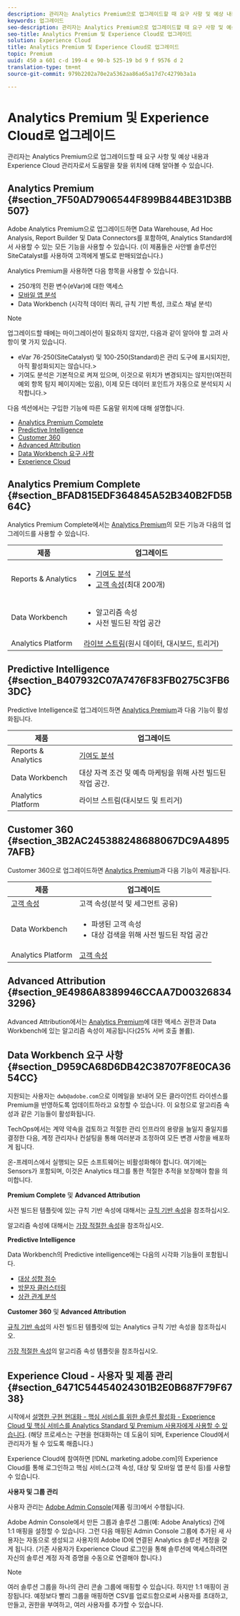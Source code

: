 ```yaml
---
description: 관리자는 Analytics Premium으로 업그레이드할 때 요구 사항 및 예상 내용과 Experience Cloud 관리자로서 도움말을 찾을 위치에 대해 알아볼 수 있습니다.
keywords: 업그레이드
seo-description: 관리자는 Analytics Premium으로 업그레이드할 때 요구 사항 및 예상 내용과 Experience Cloud 관리자로서 도움말을 찾을 위치에 대해 알아볼 수 있습니다.
seo-title: Analytics Premium 및 Experience Cloud로 업그레이드
solution: Experience Cloud
title: Analytics Premium 및 Experience Cloud로 업그레이드
topic: Premium
uuid: 450 a 601 c-d 199-4 e 90-b 525-19 bd 9 f 9576 d 2
translation-type: tm+mt
source-git-commit: 979b2202a70e2a5362aa86a65a17d7c4279b3a1a

---
```



# Analytics Premium 및 Experience Cloud로 업그레이드

관리자는 Analytics Premium으로 업그레이드할 때 요구 사항 및 예상 내용과 Experience Cloud 관리자로서 도움말을 찾을 위치에 대해 알아볼 수 있습니다.


## Analytics Premium {#section_7F50AD7906544F899B844BE31D3BB507}

Adobe Analytics Premium으로 업그레이드하면 Data Warehouse, Ad Hoc Analysis, Report Builder 및 Data Connectors를 포함하여, Analytics Standard에서 사용할 수 있는 모든 기능을 사용할 수 있습니다. (이 제품들은 사안별 솔루션인 SiteCatalyst를 사용하여 고객에게 별도로 판매되었습니다.)

Analytics Premium을 사용하면 다음 항목을 사용할 수 있습니다.

* 250개의 전환 변수(eVar)에 대한 액세스
* [모바일 앱 분석](https://marketing.adobe.com/resources/help/en_US/mobile/)
* Data Workbench (시각적 데이터 쿼리, 규칙 기반 특성, 크로스 채널 분석)



>[!NOTE]
>
>업그레이드할 때에는 마이그레이션이 필요하지 않지만, 다음과 같이 알아야 할 고려 사항이 몇 가지 있습니다.
>
>* eVar 76-250(SiteCatalyst) 및 100-250(Standard)은 관리 도구에 표시되지만, 아직 활성화되지는 않습니다.&gt;
>* 기여도 분석은 기본적으로 켜져 있으며, 이것으로 위치가 변경되지는 않지만(여전히 예외 항목 탐지 페이지에는 있음), 이제 모든 데이터 포인트가 자동으로 분석되지 시작합니다.&gt;


다음 섹션에서는 구입한 기능에 따른 도움말 위치에 대해 설명합니다.

* [Analytics Premium Complete](../admin-getting-started/upgrade-to-analytics-premium.md#section_BFAD815EDF364845A52B340B2FD5B64C)
* [Predictive Intelligence](../admin-getting-started/upgrade-to-analytics-premium.md#section_B407932C07A7476F83FB0275C3FB63DC)
* [Customer 360](../admin-getting-started/upgrade-to-analytics-premium.md#section_3B2AC245388248688067DC9A48957AFB)
* [Advanced Attribution](../admin-getting-started/upgrade-to-analytics-premium.md#section_9E4986A8389946CCAA7D003268343296)
* [Data Workbench 요구 사항](../admin-getting-started/upgrade-to-analytics-premium.md#section_D959CA68D6DB42C38707F8E0CA3654CC)
* [Experience Cloud](../admin-getting-started/upgrade-to-analytics-premium.md#section_6471C54454024301B2E0B687F79F6738)



## Analytics Premium Complete {#section_BFAD815EDF364845A52B340B2FD5B64C}

Analytics Premium Complete에서는 [Analytics Premium](../admin-getting-started/upgrade-to-analytics-premium.md#section_7F50AD7906544F899B844BE31D3BB507)의 모든 기능과 다음의 업그레이드를 사용할 수 있습니다.

| 제품 | 업그레이드 |
|--- |--- |
| Reports &amp; Analytics | <ul><li>[기여도 분석](https://marketing.adobe.com/resources/help/en_US/analytics/contribution/)</li><li>[고객 속성](../attributes/attributes.md#concept_ACFEE7C8B8E94875BA0825CDF4913AF1)(최대 200개)</li></ul> |
| Data Workbench | <ul><li>알고리즘 속성</li><li>사전 빌드된 작업 공간</li></ul> |
| Analytics Platform | [라이브 스트림](https://marketing.adobe.com/developer/documentation/analytics-live-stream/overview-1)(원시 데이터, 대시보드, 트리거) |


## Predictive Intelligence {#section_B407932C07A7476F83FB0275C3FB63DC}

Predictive Intelligence로 업그레이드하면 [Analytics Premium](../admin-getting-started/upgrade-to-analytics-premium.md#section_7F50AD7906544F899B844BE31D3BB507)과 다음 기능이 활성화됩니다.

| 제품 | 업그레이드 |
|---|---|
| Reports &amp; Analytics | [기여도 분석](https://marketing.adobe.com/resources/help/en_US/analytics/contribution/) |
| Data Workbench | 대상 자격 조건 및 예측 마케팅을 위해 사전 빌드된 작업 공간. |
| Analytics Platform | 라이브 스트림(대시보드 및 트리거) |


## Customer 360 {#section_3B2AC245388248688067DC9A48957AFB}

Customer 360으로 업그레이드하면 [Analytics Premium](../admin-getting-started/upgrade-to-analytics-premium.md#section_7F50AD7906544F899B844BE31D3BB507)과 다음 기능이 제공됩니다.

| 제품 | 업그레이드 |
|--- |--- |
| [고객 속성](../attributes/attributes.md) | 고객 속성(분석 및 세그먼트 공유) |
| Data Workbench | <ul><li>파생된 고객 속성</li><li>대상 검색을 위해 사전 빌드된 작업 공간</li></ul> |
| Analytics Platform | [고객 속성](../attributes/attributes.md) |


## Advanced Attribution {#section_9E4986A8389946CCAA7D003268343296}

Advanced Attribution에서는 [Analytics Premium](../admin-getting-started/upgrade-to-analytics-premium.md#section_7F50AD7906544F899B844BE31D3BB507)에 대한 액세스 권한과 Data Workbench에 있는 알고리즘 속성이 제공됩니다(25% 서버 호출 볼륨).

## Data Workbench 요구 사항 {#section_D959CA68D6DB42C38707F8E0CA3654CC}

지원되는 사용자는 `dwb@adobe.com`으로 이메일을 보내어 모든 클라이언트 라이센스를 Premium을 반영하도록 업데이트하라고 요청할 수 있습니다. 이 요청으로 알고리즘 속성과 같은 기능들이 활성화됩니다.

TechOps에서는 계약 약속을 검토하고 적절한 관리 인프라의 용량을 늘일지 줄일지를 결정한 다음, 계정 관리자나 컨설팅을 통해 여러분과 조정하여 모든 변경 사항을 배포하게 됩니다.

온-프레미스에서 실행되는 모든 소프트웨어는 비활성화해야 합니다. 여기에는 Sensors가 포함되며, 이것은 Analytics 태그를 통한 적절한 추적을 보장해야 함을 의미합니다.

**Premium Complete** 및 **Advanced Attribution**

사전 빌드된 템플릿에 있는 규칙 기반 속성에 대해서는 [규칙 기반 속성](https://marketing.adobe.com/resources/help/en_US/insight/client/?f=c_rules_attrib)을 참조하십시오.

알고리즘 속성에 대해서는 [가장 적절한 속성](https://marketing.adobe.com/resources/help/en_US/insight/client/?f=c_attrib_algorithmic)을 참조하십시오.

**Predictive Intelligence**

Data Workbench의 Predictive intelligence에는 다음의 시각화 기능들이 포함됩니다.

* [대상 성향 점수](https://marketing.adobe.com/resources/help/en_US/insight/client/?f=c_visitor_propensity)
* [방문자 클러스터링](https://marketing.adobe.com/resources/help/en_US/insight/client/?f=c_visitor_cluster)
* [상관 관계 분석](https://marketing.adobe.com/resources/help/en_US/insight/client/?f=c_correlation_analysis)


**Customer 360** 및 **Advanced Attribution**

[규칙 기반 속성](https://marketing.adobe.com/resources/help/en_US/insight/client/?f=c_rules_attrib)의 사전 빌드된 템플릿에 있는 Analytics 규칙 기반 속성을 참조하십시오.

[가장 적절한 속성](https://marketing.adobe.com/resources/help/en_US/insight/client/?f=c_attrib_algorithmic)의 알고리즘 속성 템플릿을 참조하십시오.

## Experience Cloud - 사용자 및 제품 관리 {#section_6471C54454024301B2E0B687F79F6738}

시작에서 [설명한 구현 현대화 - 핵심 서비스를 위한 솔루션 활성화 - Experience Cloud 및 핵심 서비스를 Analytics Standard 및 Premium 사용자에게 사용할 수 있습니다](../core-services/core-services.md#concept_07ED1D5C64234E77976E6D572E78FB9C). (해당 프로세스는 구현을 현대화하는 데 도움이 되며, Experience Cloud에서 관리자가 될 수 있도록 해줍니다.)

Experience Cloud에 참여하면 [!DNL marketing.adobe.com]의 Experience Cloud를 통해 로그인하고 핵심 서비스(고객 속성, 대상 및 모바일 앱 분석 등)를 사용할 수 있습니다.

**사용자 및 그룹 관리**

사용자 관리는 [Adobe Admin Console](https://helpx.adobe.com/enterprise/help/aedash.html)(제품 링크)에서 수행됩니다.

Adobe Admin Console에서 만든 그룹과 솔루션 그룹(예: Adobe Analytics) 간에 1:1 매핑을 설정할 수 있습니다. 그런 다음 매핑된 Admin Console 그룹에 추가된 새 사용자는 자동으로 생성되고 사용자의 Adobe ID에 연결된 Analytics 솔루션 계정을 갖게 됩니다. (기존 사용자가 Experience Cloud 로그인을 통해 솔루션에 액세스하려면 자신의 솔루션 계정 자격 증명을 수동으로 연결해야 합니다.)


>[!NOTE]
>
>여러 솔루션 그룹을 하나의 관리 콘솔 그룹에 매핑할 수 있습니다. 하지만 1:1 매핑이 권장됩니다. 예정보다 빨리 그룹을 매핑하면 CSV를 업로드함으로써 사용자를 초대하고, 만들고, 권한을 부여하고, 여러 사용자를 추가할 수 있습니다.

